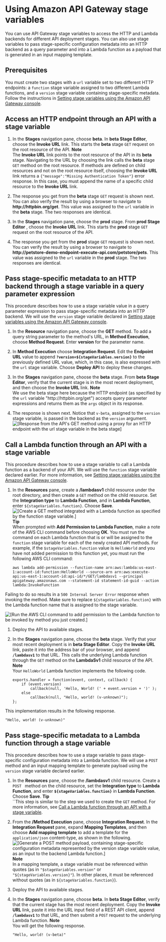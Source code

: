 # Using Amazon API Gateway stage variables<a name="amazon-api-gateway-using-stage-variables"></a>

You can use API Gateway stage variables to access the HTTP and Lambda backends for different API deployment stages\. You can also use stage variables to pass stage\-specific configuration metadata into an HTTP backend as a query parameter and into a Lambda function as a payload that is generated in an input mapping template\. 

## Prerequisites<a name="using-stage-variables-prerequisites"></a>

You must create two stages with a `url` variable set to two different HTTP endpoints: a `function` stage variable assigned to two different Lambda functions, and a `version` stage variable containing stage\-specific metadata\. Follow the instructions in [Setting stage variables using the Amazon API Gateway console](how-to-set-stage-variables-aws-console.md)\.

## Access an HTTP endpoint through an API with a stage variable<a name="call-api-http-backend-via-stage-variable"></a>

1. In the **Stages** navigation pane, choose **beta**\. In **beta Stage Editor**, choose the **Invoke URL** link\. This starts the **beta** stage `GET` request on the root resource of the API\. 
**Note**  
The **Invoke URL** link points to the root resource of the API in its **beta** stage\. Navigating to the URL by choosing the link calls the **beta** stage `GET` method on the root resource\. If methods are defined on child resources and not on the root resource itself, choosing the **Invoke URL** link returns a `{"message":"Missing Authentication Token"}` error response\. In this case, you must append the name of a specific child resource to the **Invoke URL** link\. 

1. The response you get from the **beta** stage `GET` request is shown next\. You can also verify the result by using a browser to navigate to **http://httpbin\.org/get**\. This value was assigned to the `url` variable in the **beta** stage\. The two responses are identical\. 

1. In the **Stages** navigation pane, choose the **prod** stage\. From **prod Stage Editor** , choose the **Invoke URL** link\. This starts the **prod** stage `GET` request on the root resource of the API\. 

1. The response you get from the **prod** stage `GET` request is shown next\. You can verify the result by using a browser to navigate to **http://petstore\-demo\-endpoint\-execute\-api\.com/petstore/pets**\. This value was assigned to the `url` variable in the **prod** stage\. The two responses are identical\. 

## Pass stage\-specific metadata to an HTTP backend through a stage variable in a query parameter expression<a name="call-api-http-backend-with-query-parameter-via-stage-variables"></a>

This procedure describes how to use a stage variable value in a query parameter expression to pass stage\-specific metadata into an HTTP backend\. We will use the `version` stage variable declared in [Setting stage variables using the Amazon API Gateway console](how-to-set-stage-variables-aws-console.md)\. 

1. In the **Resource** navigation pane, choose the **GET** method\. To add a query string parameter to the method's URL, in **Method Execution**, choose **Method Request**\. Enter **version** for the parameter name\. 

1.  In **Method Execution** choose **Integration Request**\. Edit the **Endpoint URL** value to append **`?version=${stageVariables.version}`** to the previously defined URL value, which, in this case, is also expressed with the `url` stage variable\. Choose **Deploy API** to deploy these changes\. 

1. In the **Stages** navigation pane, choose the **beta** stage\. From **beta Stage Editor**, verify that the current stage is in the most recent deployment, and then choose the **Invoke URL** link\. 
**Note**  
 We use the beta stage here because the HTTP endpoint \(as specified by the `url` variable "http://httpbin\.org/get"\) accepts query parameter expressions and returns them as the `args` object in its response\. 

1. The response is shown next\. Notice that `v-beta`, assigned to the `version` stage variable, is passed in the backend as the `version` argument\.   
![\[Response from the API's GET method using a proxy for an HTTP endpoint with the url stage variable in the beta stage\]](http://docs.aws.amazon.com/apigateway/latest/developerguide/images/stageVariables-invoke-beta-stage-with-url-and-version-variables-response.png)

## Call a Lambda function through an API with a stage variable<a name="call-api-lambda-backend-with-stage-variable"></a>

This procedure describes how to use a stage variable to call a Lambda function as a backend of your API\. We will use the `function` stage variable declared earlier\. For more information, see [Setting stage variables using the Amazon API Gateway console](how-to-set-stage-variables-aws-console.md)\.

1. In the **Resources** pane, create a **/lambdasv1** child resource under the root directory, and then create a `GET` method on the child resource\. Set the **Integration type** to **Lambda Function**, and in **Lambda Function**, enter `${stageVariables.function}`\. Choose **Save**\.   
![\[Create a GET method integrated with a Lambda function as specified by the function stage variable.\]](http://docs.aws.amazon.com/apigateway/latest/developerguide/images/stageVariables-create-lambda-get-method.png)
**Tip**  
When prompted with **Add Permission to Lambda Function**, make a note of the AWS CLI command before choosing **OK**\. You must run the command on each Lambda function that is or will be assigned to the `function` stage variable for each of the newly created API methods\. For example, if the `$stageVariables.function` value is `HelloWorld` and you have not added permission to this function yet, you must run the following AWS CLI command:   

   ```
   aws lambda add-permission --function-name arn:aws:lambda:us-east-1:account-id:function:HelloWorld --source-arn arn:aws:execute-api:us-east-1:account-id:api-id/*/GET/lambdasv1 --principal apigateway.amazonaws.com --statement-id statement-id-guid --action lambda:InvokeFunction
   ```
 Failing to do so results in a `500 Internal Server Error` response when invoking the method\. Make sure to replace `${stageVariables.function}` with the Lambda function name that is assigned to the stage variable\.   

![\[Run the AWS CLI command to add permission to the Lambda function to be invoked by method you just created.\]](http://docs.aws.amazon.com/apigateway/latest/developerguide/images/stageVariables-add-permission-to-lambda-function.png)

1.  Deploy the API to available stages\. 

1. In the **Stages** navigation pane, choose the **beta** stage\. Verify that your most recent deployment is in **beta Stage Editor**\. Copy the **Invoke URL** link, paste it into the address bar of your browser, and append **`/lambdasv1`** to that URL\. This calls the underlying Lambda function through the `GET` method on the **LambdaSv1** child resource of the API\. 
**Note**  
Your `HelloWorld` Lambda function implements the following code\.   

   ```
   exports.handler = function(event, context, callback) {
       if (event.version)
           callback(null, 'Hello, World! (' + event.version + ')' );
       else
           callback(null, "Hello, world! (v-unknown)");  
   };
   ```
This implementation results in the following response\.  

   ```
   "Hello, world! (v-unknown)"
   ```

## Pass stage\-specific metadata to a Lambda function through a stage variable<a name="pass-version-info-to-lambda-backend-with-stage-variable"></a>

This procedure describes how to use a stage variable to pass stage\-specific configuration metadata into a Lambda function\. We will use a `POST` method and an input mapping template to generate payload using the `version` stage variable declared earlier\.

1. In the **Resources** pane, choose the **/lambdasv1** child resource\. Create a `POST ` method on the child resource, set the **Integration type** to **Lambda Function**, and enter **`${stageVariables.function}`** in **Lambda Function**\. Choose **Save**\. 
**Tip**  
``This step is similar to the step we used to create the `GET` method\. For more information, see [Call a Lambda function through an API with a stage variable](#call-api-lambda-backend-with-stage-variable)\. 

1.  From the **/Method Execution** pane, choose **Integration Request**\. In the **Integration Request** pane, expand **Mapping Templates**, and then choose **Add mapping template** to add a template for the `application/json` content\-type, as shown in the following\.   
![\[Generate a POST method payload, containing stage-specific configuration metadata represented by the version stage variable value, as an input to the backend Lambda function.\]](http://docs.aws.amazon.com/apigateway/latest/developerguide/images/stageVariables-generate-post-payload-with-mapping-template-as-input-to-function.png)
**Note**  
 In a mapping template, a stage variable must be referenced within quotes \(as in `"$stageVariables.version"` or `"${stageVariables.version}"`\)\. In other places, it must be referenced without quotes \(as in `${stageVariables.function}`\)\. 

1.  Deploy the API to available stages\. 

1. In the **Stages** navigation pane, choose **beta**\. In **beta Stage Editor**, verify that the current stage has the most recent deployment\. Copy the **Invoke URL** link, paste it into the URL input field of a REST API client, append **`/lambdasv1`** to that URL, and then submit a `POST` request to the underlying Lambda function\. 
**Note**  
You will get the following response\.  

   ```
   "Hello, world! (v-beta)"
   ```